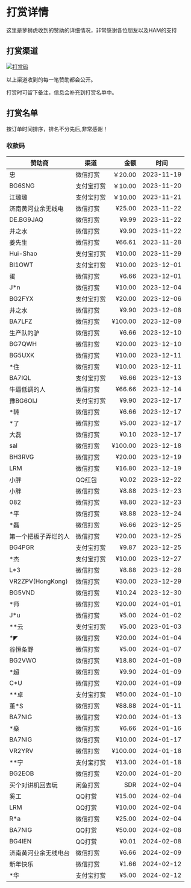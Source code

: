 # 打赏详情

这里是萝狮虎收到的赞助的详细情况，非常感谢各位朋友以及HAM的支持

## 打赏渠道

[![打赏码](https://github.com/losehu/uv-k5-firmware-chinese/blob/main/payment/show.png)](https://github.com/losehu/uv-k5-firmware-chinese/blob/main/payment/payment-codes.md)

以上渠道收到的每一笔赞助都会公开。

打赏时可留下备注，信息会补充到打赏名单中。

## 打赏名单

按订单时间排序，排名不分先后,非常感谢！

### 收款码

| 赞助商              | 渠道    |      金额 | 时间         |
|------------------|-------|--------:|------------|
| 忠                | 微信打赏  |  ￥20.00 | 2023-11-19 |
| BG6SNG           | 支付宝打赏 |  ￥10.00 | 2023-11-20 |
| 江璐璐              | 支付宝打赏 |  ￥10.00 | 2023-11-21 |
| 济南黄河业余无线电        | 微信打赏  |  ¥25.00 | 2023-11-22 |
| DE.BG9JAQ        | 微信打赏  |   ¥9.99 | 2023-11-22 |
| 井之水              | 微信打赏  |   ¥9.90 | 2023-11-22 |
| 姜先生              | 微信打赏  |  ¥66.61 | 2023-11-28 |
| Hui-Shao         | 支付宝打赏 |  ¥10.00 | 2023-11-29 |
| BI1OWT           | 支付宝打赏 |  ¥10.00 | 2023-12-01 |
| 蛋                | 微信打赏  |   ¥6.66 | 2023-12-01 |
| J*n              | 微信打赏  |  ¥10.00 | 2023-12-04 |
| BG2FYX           | 支付宝打赏 |  ¥20.00 | 2023-12-06 |
| 井之水              | 微信打赏  |   ¥9.90 | 2023-12-08 |
| BA7LFZ           | 微信打赏  | ¥100.00 | 2023-12-09 |
| 生产队的驴            | 微信打赏  |   ¥6.66 | 2023-12-10 |
| BG7QWH           | 微信打赏  |  ¥20.00 | 2023-12-10 |
| BG5UXK           | 微信打赏  |  ¥10.00 | 2023-12-11 |
| *住               | 微信打赏  |  ¥10.00 | 2023-12-11 |
| BA7IQL           | 支付宝打赏 |   ¥6.66 | 2023-12-13 |
| 牛逼低调的人           | 微信打赏  |  ¥66.66 | 2023-12-14 |
| 豫BG6OIJ          | 支付宝打赏 |   ¥9.90 | 2023-12-17 |
| *转               | 微信打赏  |   ¥6.66 | 2023-12-17 |
| *了               | 微信打赏  |   ¥5.00 | 2023-12-17 |
| 大磊               | 微信打赏  |   ¥0.10 | 2023-12-17 |
| sal              | 微信打赏  | ¥100.00 | 2023-12-18 |
| BH3RVG           | 微信打赏  |  ¥20.00 | 2023-12-19 |
| LRM              | 微信打赏  |  ¥16.80 | 2023-12-19 |
| 小胖               | QQ红包  |   ¥0.02 | 2023-12-22 |
| 小胖               | 微信打赏  |   ¥8.88 | 2023-12-23 |
| 082              | 微信打赏  |   ¥8.80 | 2023-12-23 |
| *平               | 微信打赏  |   ¥8.88 | 2023-12-24 |
| *磊               | 微信打赏  |   ¥6.66 | 2023-12-25 |
| 第一个把板子弄烂的人       | 微信打赏  |  ¥20.00 | 2023-12-25 |
| BG4PGR           | 支付宝打赏 |   ¥9.87 | 2023-12-25 |
| *杰               | 支付宝打赏 |  ¥10.00 | 2023-12-27 |
| L*3              | 微信打赏  |   ¥8.88 | 2023-12-28 |
| VR2ZPV(HongKong) | 微信打赏  |  ¥30.00 | 2023-12-29 |
| BG5VND           | 微信打赏  |  ¥10.24 | 2023-12-30 |
| *师               | 微信打赏  |  ¥20.00 | 2024-01-01 |
| J*u              | 微信打赏  |   ¥5.00 | 2024-01-02 |
| **云              | 支付宝打赏 |   ¥5.00 | 2023-01-03 |
| *◤               | 微信打赏  |  ¥20.00 | 2024-01-04 |
| 谷恒条野             | 微信打赏  |   ¥5.00 | 2024-01-07 |
| BG2VWO           | 微信打赏  |  ¥18.80 | 2024-01-09 |
| *超               | 微信打赏  |   ¥9.90 | 2024-01-09 |
| C*U              | 微信打赏  |  ¥20.00 | 2024-01-09 |
| **卓              | 支付宝打赏 |  ¥50.00 | 2024-01-10 |
| 董*S              | 微信打赏  |  ¥88.88 | 2024-01-11 |
| BA7NIG           | 微信打赏  |  ¥20.00 | 2024-01-13 |
| *燊               | 微信打赏  |   ¥6.66 | 2024-01-16 |
| BA7NIG           | 微信打赏  |  ¥10.00 | 2024-01-17 |
| VR2YRV           | 微信打赏  | ¥100.00 | 2024-01-18 |
| **宁              | 支付宝打赏 |  ¥13.00 | 2024-01-18 |
| BG2EOB           | 微信打赏  |  ¥20.00 | 2024-01-20 |
| 买个对讲机回去玩         | 闲鱼打赏  |     SDR | 2024-02-04 |
| 奚工               | QQ打赏  |  ¥15.00 | 2024-02-04 |
| LRM              | QQ打赏  |  ¥10.00 | 2024-02-04 |
| R*a              | 微信打赏  |  ¥25.00 | 2024-02-04 |
| BA7NIG           | QQ打赏  |  ¥50.00 | 2024-02-08 |
| BG4IEN           | QQ打赏  |   ¥0.01 | 2024-02-08 |
| 济南黄河业余无线电台       | 微信打赏  |   ¥6.66 | 2024-02-09 |
| 新年快乐             | 微信打赏  |   ¥1.66 | 2024-02-12 |
| *华               | 支付宝打赏 |   ¥5.00 | 2024-02-12 |














